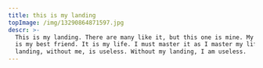 ```yaml
---
title: this is my landing
topImage: /img/13290864871597.jpg
descr: >-
  This is my landing. There are many like it, but this one is mine. My landing
  is my best friend. It is my life. I must master it as I master my life. My
  landing, without me, is useless. Without my landing, I am useless.
---
```


